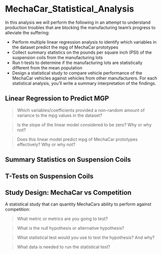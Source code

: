 # MechaCar_Statistical_Analysis
In this analysis we will perform the following in an attempt to understand production troubles that are blocking the manufacturing team’s progress to alleviate the suffering:
* Perform multiple linear regression analysis to identify which variables in the dataset predict the mpg of MechaCar prototypes
* Collect summary statistics on the pounds per square inch (PSI) of the suspension coils from the manufacturing lots
* Run t-tests to determine if the manufacturing lots are statistically different from the mean population
* Design a statistical study to compare vehicle performance of the MechaCar vehicles against vehicles from other manufacturers. For each statistical analysis, you’ll write a summary interpretation of the findings.



## Linear Regression to Predict MGP

> Which variables/coefficients provided a non-random amount of variance to the mpg values in the dataset?

> Is the slope of the linear model considered to be zero? Why or why not?

> Does this linear model predict mpg of MechaCar prototypes effectively? Why or why not?

## Summary Statistics on Suspension Coils

## T-Tests on Suspension Coils

## Study Design: MechaCar vs Competition
A statistical study that can quantity MechaCars ability to perform against competition:

> What metric or metrics are you going to test?

> What is the null hypothesis or alternative hypothesis?

> What statistical test would you use to test the hypothesis? And why?

> What data is needed to run the statistical test?
